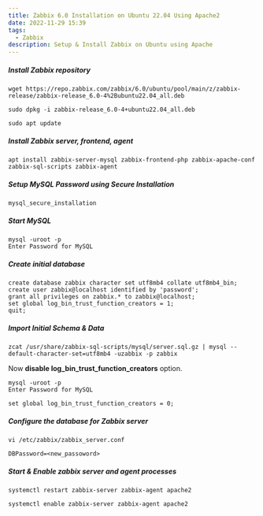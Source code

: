 ```yaml
---
title: Zabbix 6.0 Installation on Ubuntu 22.04 Using Apache2
date: 2022-11-29 15:39
tags:
  - Zabbix
description: Setup & Install Zabbix on Ubuntu using Apache
---
```

##### Install Zabbix repository

```
wget https://repo.zabbix.com/zabbix/6.0/ubuntu/pool/main/z/zabbix-release/zabbix-release_6.0-4%2Bubuntu22.04_all.deb
 
sudo dpkg -i zabbix-release_6.0-4+ubuntu22.04_all.deb

sudo apt update
```

##### Install Zabbix server, frontend, agent

```
apt install zabbix-server-mysql zabbix-frontend-php zabbix-apache-conf zabbix-sql-scripts zabbix-agent
```

##### Setup MySQL Password using Secure Installation

```
mysql_secure_installation
```

##### Start MySQL

```
mysql -uroot -p
Enter Password for MySQL
```

##### Create initial database

```
create database zabbix character set utf8mb4 collate utf8mb4_bin;
create user zabbix@localhost identified by 'password';
grant all privileges on zabbix.* to zabbix@localhost;
set global log_bin_trust_function_creators = 1;
quit; 
```

##### Import Initial Schema & Data

```
zcat /usr/share/zabbix-sql-scripts/mysql/server.sql.gz | mysql --default-character-set=utf8mb4 -uzabbix -p zabbix
```

Now **disable log_bin_trust_function_creators** option.

```
mysql -uroot -p
Enter Password for MySQL

set global log_bin_trust_function_creators = 0;
```

##### Configure the database for Zabbix server

```
vi /etc/zabbix/zabbix_server.conf

DBPassword=<new_passoword>
```

##### Start & Enable zabbix server and agent processes

```
systemctl restart zabbix-server zabbix-agent apache2

systemctl enable zabbix-server zabbix-agent apache2
```